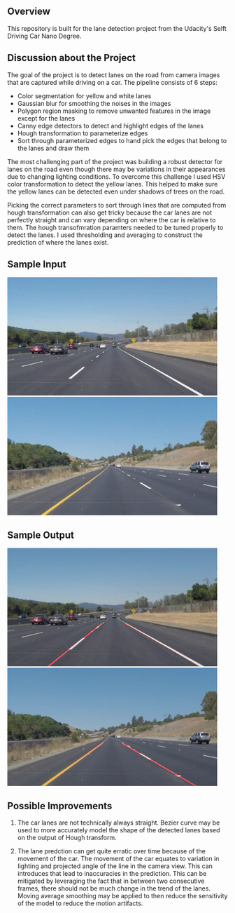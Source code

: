 **Overview**
---

This repository is built for the lane detection project from the Udacity's Selft Driving Car Nano Degree.

**Discussion about the Project**
--

The goal of the project is to detect lanes on the road from camera images that are captured while driving on a car. The pipeline consists of 6 steps:

* Color segmentation for yellow and white lanes
* Gaussian blur for smoothing the noises in the images
* Polygon region masking to remove unwanted features in the image except for the lanes
* Canny edge detectors to detect and highlight edges of the lanes
* Hough transformation to parameterize edges 
* Sort through parameterized edges to hand pick the edges that belong to the lanes and draw them

The most challenging part of the project was building a robust detector for lanes on the road even though there may be variations in their appearances due to changing lighting conditions. To overcome this challenge I used HSV color transformation to detect the yellow lanes. This helped to make sure the yellow lanes can be detected even under shadows of trees on the road.

Picking the correct parameters to sort through lines that are computed from hough transformation can also get tricky because the car lanes are not perfectly straight and can vary depending on where the car is relative to them. The hough transofmration paramters needed to be tuned properly to detect the lanes. I used thresholding and averaging to construct the prediction of where the lanes exist.

**Sample Input**
--
<img src="test_images/solidWhiteCurve.jpg" width="480" alt="Input Image 1" />
<img src="test_images/solidYellowCurve.jpg" width="480" alt="Input Image 2" />

**Sample Output**
--
<img src="solidWhiteCurve_detected.jpg" width="480" alt="Output Image 1" />
<img src="solidYellowCurve_detected.jpg" width="480" alt="Output Image 2" />

**Possible Improvements**
--
1. The car lanes are not technically always straight. Bezier curve may be used to more accurately model the shape of the detected lanes based on the output of Hough transform.

2. The lane predction can get quite erratic over time because of the movement of the car. The movement of the car equates to variation in lighting and projected angle of the line in the camera view. This can introduces 
that lead to inaccuracies in the prediction. This can be mitigated by leveraging the fact that in between two consecutive frames, there should not be much change in the trend of the lanes. Moving average smoothing may be applied to then reduce the sensitivity of the model to reduce the motion artifacts.

